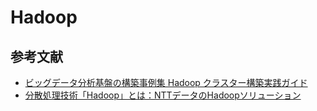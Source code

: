 # Hadoop

## 参考文献

 - [ビッグデータ分析基盤の構築事例集 Hadoop クラスター構築実践ガイド](https://www.amazon.co.jp/%E3%83%93%E3%83%83%E3%82%B0%E3%83%87%E3%83%BC%E3%82%BF%E5%88%86%E6%9E%90%E5%9F%BA%E7%9B%A4%E3%81%AE%E6%A7%8B%E7%AF%89%E4%BA%8B%E4%BE%8B%E9%9B%86-Hadoop-%E3%82%AF%E3%83%A9%E3%82%B9%E3%82%BF%E3%83%BC%E6%A7%8B%E7%AF%89%E5%AE%9F%E8%B7%B5%E3%82%AC%E3%82%A4%E3%83%89-impress-gear/dp/4295003697)
 - [分散処理技術「Hadoop」とは：NTTデータのHadoopソリューション](https://oss.nttdata.com/hadoop/hadoop.html)